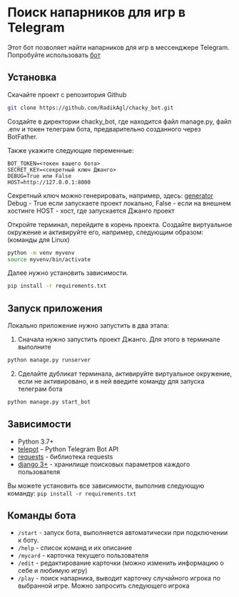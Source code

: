# Поиск напарников для игр в Telegram

Этот бот позволяет найти напарников для игр в мессенджере Telegram.
Попробуйте использовать [бот](https://t.me/chacky_bot) 

## Установка
Скачайте проект с репозитория Github
```bash
git clone https://github.com/RadikAgl/chacky_bot.git
```

Создайте в директории chacky_bot, где находится файл manage.py, файл .env и токен телеграм бота, предварительно созданного через BotFather.

Также укажите следующие переменные:

```.env
BOT_TOKEN=<токен вашего бота>
SECRET_KEY=<секретный ключ Джанго>
DEBUG=True или False
HOST=http://127.0.0.1:8000
```

Секретный ключ можно генерировать, например, здесь: [generator](https://djecrety.ir/)
Debug - True если запускаете проект локально, False - если на внешнем хостинге
HOST - хост, где запускается Джанго проект

Откройте терминал, перейдите в корень проекта. 
Создайте виртуальное окружение и активируйте его, например, следующим образом:
(команды для Linux)
```bash
python -m venv myvenv
source myvenv/bin/activate
```

Далее нужно установить зависимости.
```bash
pip install -r requirements.txt
```

## Запуск приложения
Локально приложение нужно запустить в два этапа:
1. Сначала нужно запустить проект Джанго. Для этого в терминале выполните
```bash
python manage.py runserver
```
2. Сделайте дубликат терминала, активируйте виртуальное окружение, если не активировано, и в ней введите команду для запуска телеграм бота
```bash
python manage.py start_bot
```


## Зависимости

* Python 3.7+
* [telepot](https://github.com/python-telegram-bot/python-telegram-bot) – Python Telegram Bot API
* [requests](https://github.com/psf/requests) - библиотека requests
* [django 3+](https://www.djangoproject.com/) - хранилище поисковых параметров каждого пользователя

Вы можете установить все зависимости, выполнив следующую команду: `pip install -r requirements.txt`


## Команды бота

* `/start` - запуск бота, выполняется автоматически при подключении к боту.
* `/help` - список команд и их описание
* `/mycard` - карточка текущего пользователя
* `/edit` - редактирование карточки (можно изменить информацию о себе и любимую игру)
* `/play` - поиск напарника, выводит карточку случайного игрока по выбранной игре. Можно запросить следующего игрока
